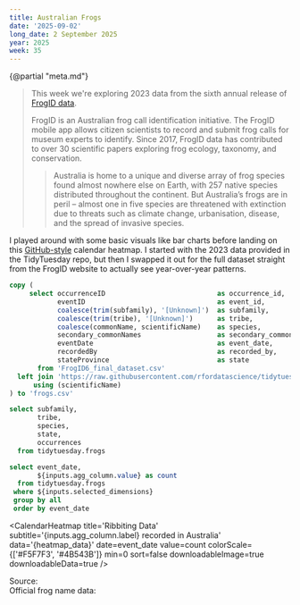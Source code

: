 ```yaml
---
title: Australian Frogs
date: '2025-09-02'
long_date: 2 September 2025
year: 2025
week: 35
---
```


{@partial "meta.md"}

> This week we're exploring 2023 data from the sixth annual release of [FrogID data](https://www.frogid.net.au/explore).
>
> FrogID is an Australian frog call identification initiative. The FrogID mobile app allows citizen scientists to record and submit frog calls for museum experts to identify. Since 2017, FrogID data has contributed to over 30 scientific papers exploring frog ecology, taxonomy, and conservation.
>
> > Australia is home to a unique and diverse array of frog species found almost nowhere else on Earth, with 257 native species distributed throughout the continent. But Australia’s frogs are in peril – almost one in five species are threatened with extinction due to threats such as climate change, urbanisation, disease, and the spread of invasive species.

I played around with some basic visuals like bar charts before landing on this [GitHub-style](https://github.com/slunsford) calendar heatmap. I started with the 2023 data provided in the TidyTuesday repo, but then I swapped it out for the full dataset straight from the FrogID website to actually see year-over-year patterns.

```sql
copy (
     select occurrenceID                            as occurrence_id,
            eventID                                 as event_id,
            coalesce(trim(subfamily), '[Unknown]')  as subfamily,
            coalesce(trim(tribe), '[Unknown]')      as tribe,
            coalesce(commonName, scientificName)    as species,
            secondary_commonNames                   as secondary_common_names,
            eventDate                               as event_date,
            recordedBy                              as recorded_by,
            stateProvince                           as state
       from 'FrogID6_final_dataset.csv'
  left join 'https://raw.githubusercontent.com/rfordatascience/tidytuesday/main/data/2025/2025-09-02/frog_names.csv'
      using (scientificName)
) to 'frogs.csv'
```

```sql dimensions
select subfamily,
       tribe,
       species,
       state,
       occurrences
  from tidytuesday.frogs
```

<DimensionGrid data={dimensions}
  name="selected_dimensions"
  metric="sum(occurrences)"
/>

<Dropdown title=Count name=agg_column defaultValue="count(distinct species)">
    <DropdownOption valueLabel="Daily frog calls" value="sum(occurrences)" />
    <DropdownOption valueLabel="FrogID submissions" value="sum(events)" />
    <DropdownOption valueLabel="FrogID users" value="sum(users)" />
    <DropdownOption valueLabel="Unique frog species" value="count(distinct species)" />
</Dropdown>

```sql heatmap_data
select event_date,
       ${inputs.agg_column.value} as count
  from tidytuesday.frogs
 where ${inputs.selected_dimensions}
 group by all
 order by event_date
```

<CalendarHeatmap
  title='Ribbiting Data'
  subtitle='{inputs.agg_column.label} recorded in Australia'
  data='{heatmap_data}'
  date=event_date
  value=count
  colorScale={['#F5F7F3', '#4B543B']}
  min=0
  sort=false
  downloadableImage=true
  downloadableData=true
/>

<Note>
Source: <Link label='FrogID dataset 6.0' url='https://www.frogid.net.au/explore' /> <Info description='Full dataset from 10 Nov 2017 to 9 Nov 2023' /> <br>
Official frog name data: <Link label='Australian Society of Herpetologists Official List of Australian Species (2025)' url='http://www.australiansocietyofherpetologists.org/ash-official-list-of-australian-species' />
</Note>
